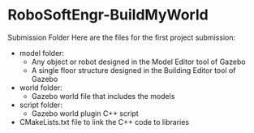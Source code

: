 # RoboSoftEngr-BuildMyWorld

Submission Folder
Here are the files for the first project submission:

- model folder:
  - Any object or robot designed in the Model Editor tool of Gazebo
  - A single floor structure designed in the Building Editor tool of Gazebo
- world folder:
  - Gazebo world file that includes the models
- script folder:
  - Gazebo world plugin C++ script
- CMakeLists.txt file to link the C++ code to libraries

